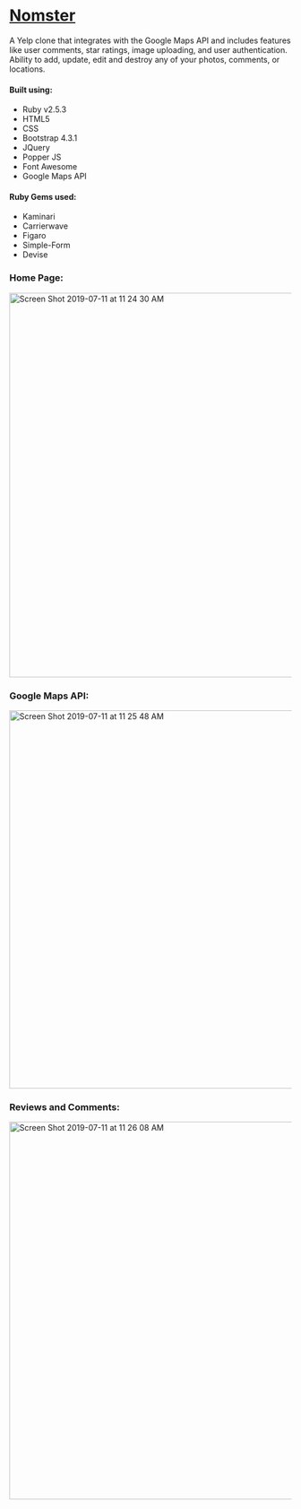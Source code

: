 # [Nomster](https://nomster-wilson-horrell.herokuapp.com/)

A Yelp clone that integrates with the Google Maps API and includes features like user comments, star ratings, image uploading, and user authentication. Ability to add, update, edit and destroy any of your photos, comments, or locations.

#### Built using:
- Ruby v2.5.3
- HTML5
- CSS
- Bootstrap 4.3.1
- JQuery
- Popper JS
- Font Awesome
- Google Maps API

#### Ruby Gems used:
- Kaminari
- Carrierwave
- Figaro
- Simple-Form
- Devise

### Home Page:
<img width="686" alt="Screen Shot 2019-07-11 at 11 24 30 AM" src="https://user-images.githubusercontent.com/44242436/61068137-e7db2500-a3ce-11e9-8d4e-7a509ea2ee0d.png">

### Google Maps API:
<img width="675" alt="Screen Shot 2019-07-11 at 11 25 48 AM" src="https://user-images.githubusercontent.com/44242436/61068187-0b05d480-a3cf-11e9-8552-12578b22cf65.png">

### Reviews and Comments:
<img width="674" alt="Screen Shot 2019-07-11 at 11 26 08 AM" src="https://user-images.githubusercontent.com/44242436/61068247-2bce2a00-a3cf-11e9-993a-024d7c5e5edd.png">






